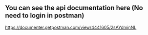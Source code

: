 ## You can see the api documentation here (No need to login in postman)

https://documenter.getpostman.com/view/4441605/2sAYdmjnNL